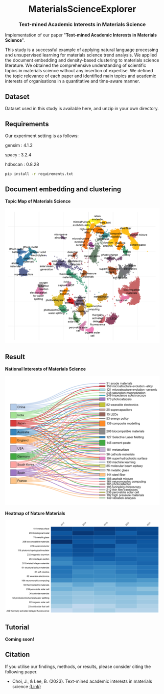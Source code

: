 <h1 align="center">MaterialsScienceExplorer</h1>
<h3 align="center">Text-mined Academic Interests in Materials Science</h3>

</p>

Implementation of our paper "**Text-mined Academic Interests in Materials Science**".  

This study is a successful example of applying natural language processing and unsupervised learning for materials science trend analysis.
We applied the document embedding and density-based clustering to materials science literature.
We obtained the comprehensive understanding of scientific topics in materials science without any insertion of expertise.
We defined the topic relevance of each paper and identified main topics and academic interests of organisations in a quantitative and time-aware manner.

## Dataset
Dataset used in this study is available here, and unzip in your own directory.

## Requirements
Our experiment setting is as follows:

gensim : 4.1.2

spacy : 3.2.4

hdbscan : 0.8.28

```bash
pip install -r requirements.txt
```
## Document embedding and clustering

**Topic Map of Materials Science**

![](./image/embd.png)

## Result

**National Interests of Materials Science**

![](./image/nation.png)

**Heatmap of Nature Materials**

![](./image/journal.png)


## Tutorial
**Coming soon!**


## Citation
If you utilise our findings, methods, or results, please consider citing the following paper.
- Choi, J., & Lee, B. (2023). Text-mined academic interests in materials science [(Link)]()

